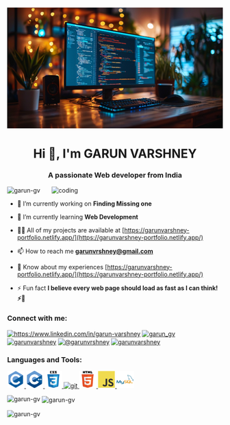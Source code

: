 ![logo](https://github.com/GARUN-GV/GARUN-GV/blob/main/developer-8829735_1920.jpg)
<h1 align="center">Hi 👋, I'm GARUN VARSHNEY</h1>
<h3 align="center">A passionate Web developer from India</h3>
<img align="right"  alt="coding" width="400px"  style="border-radius:10; box-shadow: 2 2 lightslategraygrey;"src="https://mir-s3-cdn-cf.behance.net/project_modules/fs/e07b3b143584307.627d105a60856.gif">

<p align="left"> <img src="https://komarev.com/ghpvc/?username=garun-gv&label=Profile%20views&color=0e75b6&style=flat" alt="garun-gv" /> </p>

- 🔭 I’m currently working on **Finding Missing one**

- 🌱 I’m currently learning **Web Development**

- 👨‍💻 All of my projects are available at [https://garunvarshney-portfolio.netlify.app/](https://garunvarshney-portfolio.netlify.app/)

- 📫 How to reach me **garunvrshney@gmail.com**

- 📄 Know about my experiences [https://garunvarshney-portfolio.netlify.app/](https://garunvarshney-portfolio.netlify.app/)

- ⚡ Fun fact **I believe every web page should load as fast as I can think! ⚡💨**

<h3 align="left">Connect with me:</h3>
<p align="left">
<a href="https://linkedin.com/in/https://www.linkedin.com/in/garun-varshney" target="blank"><img align="center" src="https://raw.githubusercontent.com/rahuldkjain/github-profile-readme-generator/master/src/images/icons/Social/linked-in-alt.svg" alt="https://www.linkedin.com/in/garun-varshney" height="30" width="40" /></a>
<a href="https://instagram.com/garun_gv" target="blank"><img align="center" src="https://raw.githubusercontent.com/rahuldkjain/github-profile-readme-generator/master/src/images/icons/Social/instagram.svg" alt="garun_gv" height="30" width="40" /></a>
<a href="https://www.codechef.com/users/garunvarshney" target="blank"><img align="center" src="https://cdn.jsdelivr.net/npm/simple-icons@3.1.0/icons/codechef.svg" alt="garunvarshney" height="30" width="40" /></a>
<a href="https://www.hackerrank.com/@garunvrshney" target="blank"><img align="center" src="https://raw.githubusercontent.com/rahuldkjain/github-profile-readme-generator/master/src/images/icons/Social/hackerrank.svg" alt="@garunvrshney" height="30" width="40" /></a>
<a href="https://www.leetcode.com/garunvarshney" target="blank"><img align="center" src="https://raw.githubusercontent.com/rahuldkjain/github-profile-readme-generator/master/src/images/icons/Social/leet-code.svg" alt="garunvarshney" height="30" width="40" /></a>
</p>

<h3 align="left">Languages and Tools:</h3>
<p align="left"> <a href="https://www.cprogramming.com/" target="_blank" rel="noreferrer"> <img src="https://raw.githubusercontent.com/devicons/devicon/master/icons/c/c-original.svg" alt="c" width="40" height="40"/> </a> <a href="https://www.w3schools.com/cpp/" target="_blank" rel="noreferrer"> <img src="https://raw.githubusercontent.com/devicons/devicon/master/icons/cplusplus/cplusplus-original.svg" alt="cplusplus" width="40" height="40"/> </a> <a href="https://www.w3schools.com/css/" target="_blank" rel="noreferrer"> <img src="https://raw.githubusercontent.com/devicons/devicon/master/icons/css3/css3-original-wordmark.svg" alt="css3" width="40" height="40"/> </a> <a href="https://git-scm.com/" target="_blank" rel="noreferrer"> <img src="https://www.vectorlogo.zone/logos/git-scm/git-scm-icon.svg" alt="git" width="40" height="40"/> </a> <a href="https://www.w3.org/html/" target="_blank" rel="noreferrer"> <img src="https://raw.githubusercontent.com/devicons/devicon/master/icons/html5/html5-original-wordmark.svg" alt="html5" width="40" height="40"/> </a> <a href="https://developer.mozilla.org/en-US/docs/Web/JavaScript" target="_blank" rel="noreferrer"> <img src="https://raw.githubusercontent.com/devicons/devicon/master/icons/javascript/javascript-original.svg" alt="javascript" width="40" height="40"/> </a> <a href="https://www.mysql.com/" target="_blank" rel="noreferrer"> <img src="https://raw.githubusercontent.com/devicons/devicon/master/icons/mysql/mysql-original-wordmark.svg" alt="mysql" width="40" height="40"/> </a> </p>

<p><img align="left"  style="padding:5 margin:25 25 25 25;"src="https://github-readme-stats.vercel.app/api/top-langs?username=garun-gv&show_icons=true&locale=en&layout=compact" alt="garun-gv" /></p>

<p>&nbsp;<img align="center" src="https://github-readme-stats.vercel.app/api?username=garun-gv&show_icons=true&locale=en" alt="garun-gv" /></p>

<p><img align="center" src="https://github-readme-streak-stats.herokuapp.com/?user=garun-gv&" alt="garun-gv" /></p>

